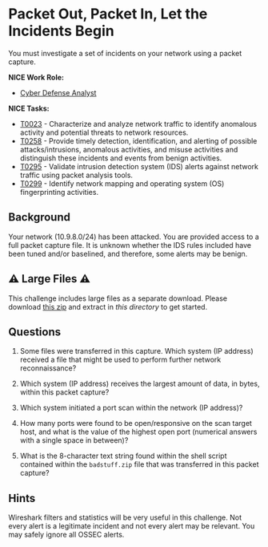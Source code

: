 # Packet Out, Packet In, Let the Incidents Begin

You must investigate a set of incidents on your network using a packet capture.

**NICE Work Role:** 
- [Cyber Defense Analyst](https://niccs.cisa.gov/workforce-development/nice-framework/workroles?name=Cyber+Defense+Analyst&id=All)

**NICE Tasks:**
- [T0023](https://niccs.cisa.gov/workforce-development/nice-framework/tasks?id=T0023&description=All) - Characterize and analyze network traffic to identify anomalous activity and potential threats to network resources.
- [T0258](https://niccs.cisa.gov/workforce-development/nice-framework/tasks?id=T0258&description=All) - Provide timely detection, identification, and alerting of possible attacks/intrusions, anomalous activities, and misuse activities and distinguish these incidents and events from benign activities.
- [T0295](https://niccs.cisa.gov/workforce-development/nice-framework/tasks?id=T0295&description=All) - Validate intrusion detection system (IDS) alerts against network traffic using packet analysis tools.
- [T0299](https://niccs.cisa.gov/workforce-development/nice-framework/tasks?id=T0299&description=All) - Identify network mapping and operating system (OS) fingerprinting activities.


## Background

Your network (10.9.8.0/24) has been attacked. You are provided access to a full packet capture file. It is unknown whether the IDS rules included have been tuned and/or baselined, and therefore, some alerts may be benign.

## ⚠️ Large Files ⚠️
This challenge includes large files as a separate download. Please download
[this zip](https://presidentscup.cisa.gov/files/pc2/individual-a-round1-packet-out-packet-in-largefiles.zip)
and extract in _this directory_ to get started.

## Questions

1. Some files were transferred in this capture. Which system (IP address) received a file that might be used to perform further network reconnaissance?

2. Which system (IP address) receives the largest amount of data, in bytes, within this packet capture?

3. Which system initiated a port scan within the network (IP address)?

4. How many ports were found to be open/responsive on the scan target host, and what is the value of the highest open port (numerical answers with a single space in between)?

5. What is the 8-character text string found within the shell script contained within the `badstuff.zip` file that was transferred in this packet capture? 

## Hints

Wireshark filters and statistics will be very useful in this challenge. Not every alert is a legitimate incident and not every alert may be relevant. You may safely ignore all OSSEC alerts.
